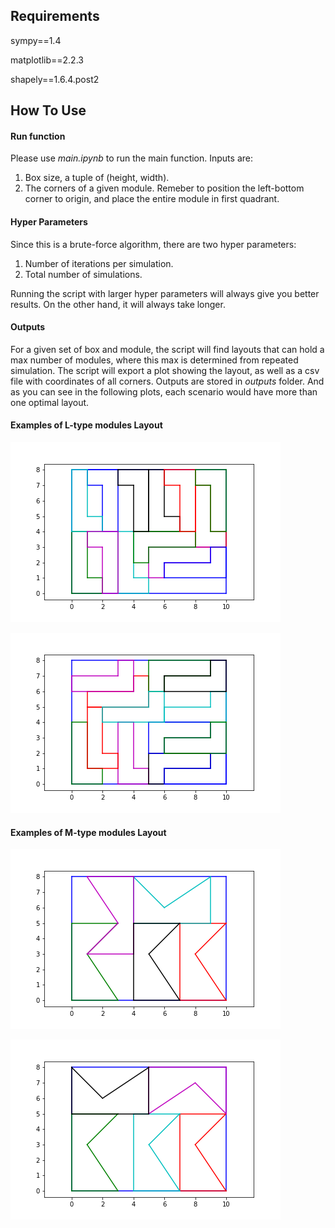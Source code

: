 ## Requirements

sympy==1.4

matplotlib==2.2.3

shapely==1.6.4.post2


## How To Use

#### Run function
Please use *main.ipynb* to run the main function. Inputs are:
1. Box size, a tuple of (height, width).
2. The corners of a given module. Remeber to position the left-bottom corner to origin, and place the entire module in first quadrant.

#### Hyper Parameters

Since this is a brute-force algorithm, there are two hyper parameters:
1. Number of iterations per simulation.
2. Total number of simulations.

Running the script with larger hyper parameters will always give you better results. On the other hand, it will always take longer.


#### Outputs
For a given set of box and module, the script will find layouts that can hold a max number of modules, where this max is determined from repeated simulation. The script will export a plot showing the layout, as well as a csv file with coordinates of all corners. Outputs are stored in *outputs* folder. And as you can see in the following plots, each scenario would have more than one optimal layout.


#### Examples of L-type modules Layout

![Alt text](outputs/L_type_eg1.png?raw=true "L-type Module")

![Alt text](outputs/L_type_eg2.png?raw=true "L-type Module")


#### Examples of M-type modules Layout

![Alt text](outputs/M_type_eg1.png?raw=true "M-type Module")

![Alt text](outputs/M_type_eg2.png?raw=true "M-type Module")